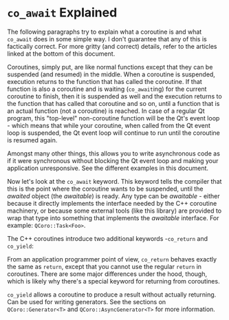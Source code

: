<!--
SPDX-FileCopyrightText: 2022 Daniel Vrátil <dvratil@kde.org>

SPDX-License-Identifier: GFDL-1.3-or-later
-->

# `co_await` Explained

The following paragraphs try to explain what a coroutine is and what `co_await` does in some
simple way. I don't guarantee that any of this is factically correct. For more gritty (and
correct) details, refer to the articles linked at the bottom of this document.

Coroutines, simply put, are like normal functions except that they can be suspended (and resumed)
in the middle. When a coroutine is suspended, execution returns to the function that has called
the coroutine. If that function is also a coroutine and is waiting (`co_await`ing) for the current
coroutine to finish, then it is suspended as well and the execution returns to the function that has
called that coroutine and so on, until a function that is an actual function (not a coroutine) is reached.
In case of a regular Qt program, this "top-level" non-coroutine function will be the Qt's event loop -
which means that while your coroutine, when called from the Qt event loop is suspended, the Qt event
loop will continue to run until the coroutine is resumed again.

Amongst many other things, this allows you to write asynchronous code as if it were synchronous without
blocking the Qt event loop and making your application unresponsive. See the different examples in this
document.

Now let's look at the `co_await` keyword. This keyword tells the compiler that this is the point where
the coroutine wants to be suspended, until the *awaited* object (the *awaitable*) is ready. Any type
can be *awaitable* - either because it directly implements the interface needed by the C++ coroutine
machinery, or because some external tools (like this library) are provided to wrap that type into something
that implements the *awaitable* interface. For example: `QCoro::Task<Foo>`.

The C++ coroutines introduce two additional keywords -`co_return` and `co_yield`:

From an application programmer point of view, `co_return` behaves exactly the same as `return`, except that
you cannot use the regular `return` in coroutines. There are some major differences under the hood, though,
which is likely why there's a special keyword for returning from coroutines.

`co_yield` allows a coroutine to produce a result without actually returning. Can be used for writing
generators. See the sections on `QCoro::Generator<T>` and `QCoro::AsyncGenerator<T>` for more information.
